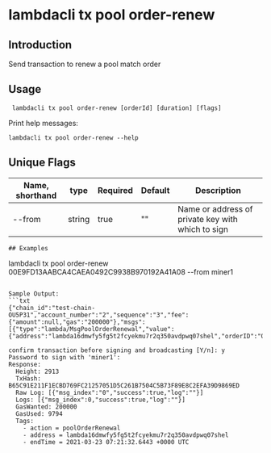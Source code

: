 # lambdacli tx pool order-renew

## Introduction

Send transaction to renew a pool match order

## Usage

```
 lambdacli tx pool order-renew [orderId] [duration] [flags]
```

Print help messages:
```
lambdacli tx pool order-renew --help
```

## Unique Flags

| Name, shorthand              | type   | Required | Default  | Description                                                         |
| ---------------------------- | -----  | -------- | -------- | ------------------------------------------------------------------- |
| --from                       | string | true     | ""       |  Name or address of private key with which to sign |

```
## Examples

```
lambdacli tx pool order-renew 00E9FD13AABCA4CAEA0492C9938B970192A41A08 --from miner1
```

Sample Output:
```txt
{"chain_id":"test-chain-OU5P31","account_number":"2","sequence":"3","fee":{"amount":null,"gas":"200000"},"msgs":[{"type":"lambda/MsgPoolOrderRenewal","value":{"address":"lambda16dmwfy5fg5t2fcyekmu7r2q350avdpwq07shel","orderID":"00E9FD13AABCA4CAEA0492C9938B970192A41A08"}}],"memo":""}

confirm transaction before signing and broadcasting [Y/n]: y
Password to sign with 'miner1':
Response:
  Height: 2913
  TxHash: B65C91E211F1ECBD769FC21257051D5C261B7504C5B73F89E8C2EFA39D9869ED
  Raw Log: [{"msg_index":"0","success":true,"log":""}]
  Logs: [{"msg_index":0,"success":true,"log":""}]
  GasWanted: 200000
  GasUsed: 9794
  Tags:
    - action = poolOrderRenewal
    - address = lambda16dmwfy5fg5t2fcyekmu7r2q350avdpwq07shel
    - endTime = 2021-03-23 07:21:32.6443 +0000 UTC
```
